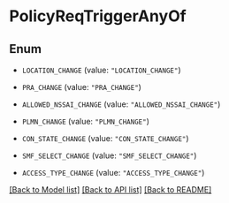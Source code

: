 # PolicyReqTriggerAnyOf

## Enum


* `LOCATION_CHANGE` (value: `"LOCATION_CHANGE"`)

* `PRA_CHANGE` (value: `"PRA_CHANGE"`)

* `ALLOWED_NSSAI_CHANGE` (value: `"ALLOWED_NSSAI_CHANGE"`)

* `PLMN_CHANGE` (value: `"PLMN_CHANGE"`)

* `CON_STATE_CHANGE` (value: `"CON_STATE_CHANGE"`)

* `SMF_SELECT_CHANGE` (value: `"SMF_SELECT_CHANGE"`)

* `ACCESS_TYPE_CHANGE` (value: `"ACCESS_TYPE_CHANGE"`)


[[Back to Model list]](../README.md#documentation-for-models) [[Back to API list]](../README.md#documentation-for-api-endpoints) [[Back to README]](../README.md)


